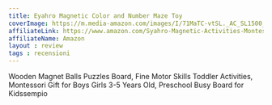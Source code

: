 ```yaml
---
title: Eyahro Magnetic Color and Number Maze Toy 
coverImage: https://m.media-amazon.com/images/I/71MaTC-vtSL._AC_SL1500_.jpg
affiliateLink: https://www.amazon.com/Syahro-Magnetic-Activities-Montessori-Preschool/dp/B0C5D5YDXF/ref=sr_1_2_sspa?crid=3U9Y69BCLVYFB&keywords=gioco+magnetico&qid=1700317869&sprefix=gioco+magnetic%2Caps%2C166&sr=8-2-spons&sp_csd=d2lkZ2V0TmFtZT1zcF9hdGY&psc=1
affiliateName: Amazon 
layout : review
tags : recensioni
---
```

Wooden Magnet Balls Puzzles Board, Fine Motor Skills Toddler Activities, Montessori Gift for Boys Girls 3-5 Years Old, Preschool Busy Board for Kidssempio

